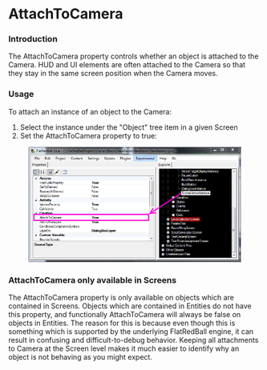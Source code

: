 # AttachToCamera

### Introduction

The AttachToCamera property controls whether an object is attached to the Camera. HUD and UI elements are often attached to the Camera so that they stay in the same screen position when the Camera moves.

### Usage

To attach an instance of an object to the Camera:

1. Select the instance under the "Object" tree item in a given Screen
2. Set the AttachToCamera property to true:

<figure><img src="../../media/migrated_media-AttachToCamera.PNG" alt=""><figcaption></figcaption></figure>

### AttachToCamera only available in Screens

The AttachToCamera property is only available on objects which are contained in Screens. Objects which are contained in Entities do not have this property, and functionally AttachToCamera will always be false on objects in Entities. The reason for this is because even though this is something which is supported by the underlying FlatRedBall engine, it can result in confusing and difficult-to-debug behavior. Keeping all attachments to Camera at the Screen level makes it much easier to identify why an object is not behaving as you might expect.
